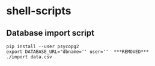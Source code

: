 # shell-scripts

## Database import script

```
pip install --user psycopg2
export DATABASE_URL="dbname='' user=''  ***REMOVED***
./import data.csv
```
